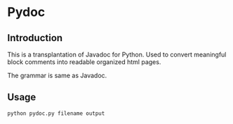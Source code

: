 # Pydoc

## Introduction
This is a transplantation of Javadoc for Python. Used to convert meaningful
block comments into readable organized html pages.

The grammar is same as Javadoc.

## Usage
`python pydoc.py filename output`

